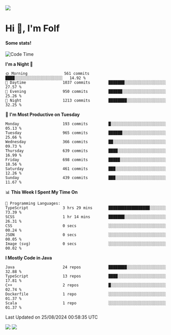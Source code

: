 <img src="https://komarev.com/ghpvc/?username=itsfolf"/>
<h1>Hi 👋, I'm Folf</h1>


#### Some stats!
<!--START_SECTION:waka-->
![Code Time](http://img.shields.io/badge/Code%20Time-2%2C280%20hrs%2055%20mins-blue)

**I'm a Night 🦉** 

```text
🌞 Morning                561 commits         ████░░░░░░░░░░░░░░░░░░░░░   14.92 % 
🌆 Daytime                1037 commits        ███████░░░░░░░░░░░░░░░░░░   27.57 % 
🌃 Evening                950 commits         ██████░░░░░░░░░░░░░░░░░░░   25.26 % 
🌙 Night                  1213 commits        ████████░░░░░░░░░░░░░░░░░   32.25 % 
```
📅 **I'm Most Productive on Tuesday** 

```text
Monday                   193 commits         █░░░░░░░░░░░░░░░░░░░░░░░░   05.13 % 
Tuesday                  965 commits         ██████░░░░░░░░░░░░░░░░░░░   25.66 % 
Wednesday                366 commits         ██░░░░░░░░░░░░░░░░░░░░░░░   09.73 % 
Thursday                 639 commits         ████░░░░░░░░░░░░░░░░░░░░░   16.99 % 
Friday                   698 commits         █████░░░░░░░░░░░░░░░░░░░░   18.56 % 
Saturday                 461 commits         ███░░░░░░░░░░░░░░░░░░░░░░   12.26 % 
Sunday                   439 commits         ███░░░░░░░░░░░░░░░░░░░░░░   11.67 % 
```


📊 **This Week I Spent My Time On** 

```text
💬 Programming Languages: 
TypeScript               3 hrs 29 mins       ██████████████████░░░░░░░   73.39 % 
SCSS                     1 hr 14 mins        ███████░░░░░░░░░░░░░░░░░░   26.31 % 
CSS                      0 secs              ░░░░░░░░░░░░░░░░░░░░░░░░░   00.24 % 
JSON                     0 secs              ░░░░░░░░░░░░░░░░░░░░░░░░░   00.05 % 
Image (svg)              0 secs              ░░░░░░░░░░░░░░░░░░░░░░░░░   00.02 % 
```

**I Mostly Code in Java** 

```text
Java                     24 repos            ████████░░░░░░░░░░░░░░░░░   32.88 % 
TypeScript               13 repos            ████░░░░░░░░░░░░░░░░░░░░░   17.81 % 
C++                      2 repos             █░░░░░░░░░░░░░░░░░░░░░░░░   02.74 % 
Dockerfile               1 repo              ░░░░░░░░░░░░░░░░░░░░░░░░░   01.37 % 
Scala                    1 repo              ░░░░░░░░░░░░░░░░░░░░░░░░░   01.37 % 
```




 Last Updated on 25/08/2024 00:58:35 UTC
<!--END_SECTION:waka-->
<a src="https://discord.com/users/1090088995976925305"><img src="https://lanyard-profile-readme.vercel.app/api/1090088995976925305"/></a></td> 
<img src="https://hit.yhype.me/github/profile?user_id=9268058"/>

